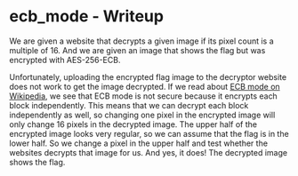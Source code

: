 # ecb_mode - Writeup

We are given a website that decrypts a given image if its pixel count is a multiple of 16.
And we are given an image that shows the flag but was encrypted with AES-256-ECB.

Unfortunately, uploading the encrypted flag image to the decryptor website does not work to get the image decrypted.
If we read about [ECB mode on Wikipedia](https://en.wikipedia.org/wiki/Block_cipher_mode_of_operation#Electronic_codebook_(ECB)), we see that ECB mode is not secure because it encrypts each block independently.
This means that we can decrypt each block independently as well, so changing one pixel in the encrypted image will only change 16 pixels in the decrypted image.
The upper half of the encrypted image looks very regular, so we can assume that the flag is in the lower half.
So we change a pixel in the upper half and test whether the websites decrypts that image for us.
And yes, it does!
The decrypted image shows the flag.

